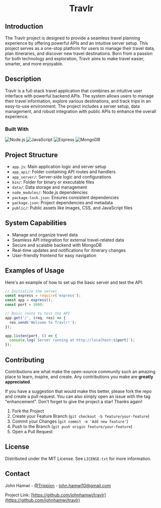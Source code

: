 <!-- HEADER: Title of the project -->
<h1 align="center">Travlr</h1>

<!-- INTRODUCTION: Brief introduction about the project, its inspiration, and purpose -->
## Introduction
The Travlr project is designed to provide a seamless travel planning experience by offering powerful APIs and an intuitive server setup. This project serves as a one-stop platform for users to manage their travel data, plan itineraries, and discover new travel destinations. Born from a passion for both technology and exploration, Travlr aims to make travel easier, smarter, and more enjoyable.

<!-- DESCRIPTION: Detailed description of the project, its features, and functionalities -->
## Description
Travlr is a full-stack travel application that combines an intuitive user interface with powerful backend APIs. The system allows users to manage their travel information, explore various destinations, and track trips in an easy-to-use environment. The project includes a server setup, data management, and robust integration with public APIs to enhance the overall experience.

<!-- BUILT WITH: Technologies and tools used in the project -->
### Built With
![Node.js](https://img.shields.io/badge/Node.js-339933.svg?style=for-the-badge&logo=node.js&logoColor=white)
![JavaScript](https://img.shields.io/badge/JavaScript-FFD700.svg?style=for-the-badge&logo=javascript&logoColor=black)
![Express](https://img.shields.io/badge/Express-000000.svg?style=for-the-badge&logo=express&logoColor=white)
![MongoDB](https://img.shields.io/badge/MongoDB-47A248.svg?style=for-the-badge&logo=mongodb&logoColor=white)

<!-- PROJECT STRUCTURE: Overview of the project's structure and main components -->
## Project Structure
- `app.js`: Main application logic and server setup
- `app_api/`: Folder containing API routes and handlers
- `app_server/`: Server-side logic and configurations
- `bin/`: Folder for binary or executable files
- `data/`: Data storage and management
- `node_modules/`: Node.js dependencies
- `package-lock.json`: Ensures consistent dependencies
- `package.json`: Project dependencies and metadata
- `public/`: Public assets like images, CSS, and JavaScript files

<!-- SYSTEM CAPABILITIES: A list of features and capabilities of the project -->
## System Capabilities
- Manage and organize travel data
- Seamless API integration for external travel-related data
- Secure and scalable backend with MongoDB
- Real-time updates and notifications for itinerary changes
- User-friendly frontend for easy navigation

<!-- EXAMPLES OF USAGE: Examples showing how to use the project -->
## Examples of Usage
Here's an example of how to set up the basic server and test the API:

```javascript
// Initialize the server
const express = require('express');
const app = express();
const port = 3000;

// Basic route to test the API
app.get('/', (req, res) => {
  res.send('Welcome to Travlr!');
});

app.listen(port, () => {
  console.log(`Server running at http://localhost:${port}`);
});
```

<!-- CONTRIBUTING: Guidelines for contributing to the project -->
## Contributing
Contributions are what make the open-source community such an amazing place to learn, inspire, and create. Any contributions you make are **greatly appreciated**.

If you have a suggestion that would make this better, please fork the repo and create a pull request. You can also simply open an issue with the tag "enhancement".
Don't forget to give the project a star! Thanks again!

1. Fork the Project
2. Create your Feature Branch (`git checkout -b feature/your-feature`)
3. Commit your Changes (`git commit -m 'Add new feature'`)
4. Push to the Branch (`git push origin feature/your-feature`)
5. Open a Pull Request


<!-- LICENSE: Information about the project's license -->
## License
Distributed under the MIT License. See `LICENSE.txt` for more information.

<!-- CONTACT: Contact information for the project maintainer -->
## Contact
John Hamwi - [@Trippixn](https://twitter.com/trippixn) - john.hamwi10@gmail.com

Project Link: [https://github.com/johnhamwi/travlr](https://github.com/johnhamwi/travlr)
